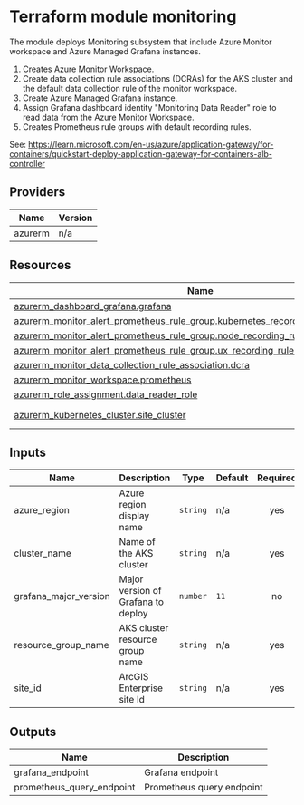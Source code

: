 <!-- BEGIN_TF_DOCS -->
# Terraform module monitoring

The module deploys Monitoring subsystem that include Azure Monitor workspace and Azure Managed Grafana instances.

1. Creates Azure Monitor Workspace.
2. Create data collection rule associations (DCRAs) for the AKS cluster and the default data collection rule of the monitor workspace.
3. Create Azure Managed Grafana instance.
4. Assign Grafana dashboard identity "Monitoring Data Reader" role to read data from the Azure Monitor Workspace.
5. Creates Prometheus rule groups with default recording rules.

See: https://learn.microsoft.com/en-us/azure/application-gateway/for-containers/quickstart-deploy-application-gateway-for-containers-alb-controller

## Providers

| Name | Version |
|------|---------|
| azurerm | n/a |

## Resources

| Name | Type |
|------|------|
| [azurerm_dashboard_grafana.grafana](https://registry.terraform.io/providers/hashicorp/azurerm/latest/docs/resources/dashboard_grafana) | resource |
| [azurerm_monitor_alert_prometheus_rule_group.kubernetes_recording_rules_rule_group](https://registry.terraform.io/providers/hashicorp/azurerm/latest/docs/resources/monitor_alert_prometheus_rule_group) | resource |
| [azurerm_monitor_alert_prometheus_rule_group.node_recording_rules_rule_group](https://registry.terraform.io/providers/hashicorp/azurerm/latest/docs/resources/monitor_alert_prometheus_rule_group) | resource |
| [azurerm_monitor_alert_prometheus_rule_group.ux_recording_rules_rule_group](https://registry.terraform.io/providers/hashicorp/azurerm/latest/docs/resources/monitor_alert_prometheus_rule_group) | resource |
| [azurerm_monitor_data_collection_rule_association.dcra](https://registry.terraform.io/providers/hashicorp/azurerm/latest/docs/resources/monitor_data_collection_rule_association) | resource |
| [azurerm_monitor_workspace.prometheus](https://registry.terraform.io/providers/hashicorp/azurerm/latest/docs/resources/monitor_workspace) | resource |
| [azurerm_role_assignment.data_reader_role](https://registry.terraform.io/providers/hashicorp/azurerm/latest/docs/resources/role_assignment) | resource |
| [azurerm_kubernetes_cluster.site_cluster](https://registry.terraform.io/providers/hashicorp/azurerm/latest/docs/data-sources/kubernetes_cluster) | data source |

## Inputs

| Name | Description | Type | Default | Required |
|------|-------------|------|---------|:--------:|
| azure_region | Azure region display name | `string` | n/a | yes |
| cluster_name | Name of the AKS cluster | `string` | n/a | yes |
| grafana_major_version | Major version of Grafana to deploy | `number` | `11` | no |
| resource_group_name | AKS cluster resource group name | `string` | n/a | yes |
| site_id | ArcGIS Enterprise site Id | `string` | n/a | yes |

## Outputs

| Name | Description |
|------|-------------|
| grafana_endpoint | Grafana endpoint |
| prometheus_query_endpoint | Prometheus query endpoint |
<!-- END_TF_DOCS -->